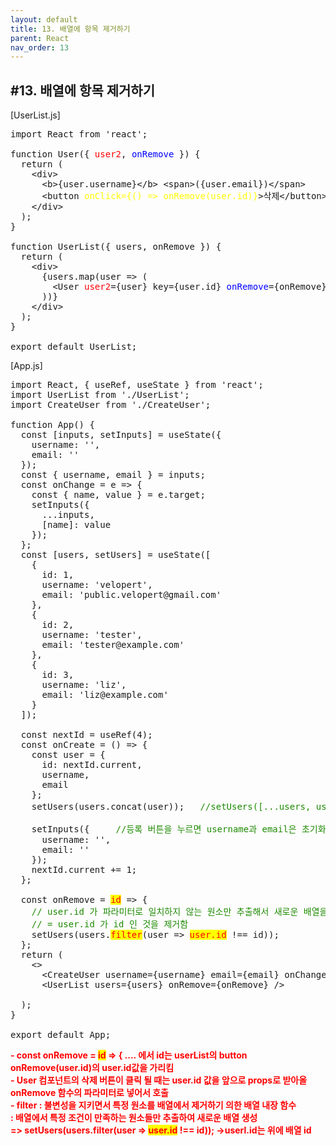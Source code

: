 ```yaml
---
layout: default
title: 13. 배열에 항목 제거하기
parent: React
nav_order: 13
---
```


## #13. 배열에 항목 제거하기

[UserList.js]
<pre>
import React from 'react';

function User({ <span style="color:red;">user2</span>, <span style="color:blue;">onRemove</span> }) {
  return (
    &lt;div>
      &lt;b>{user.username}&lt;/b> &lt;span>({user.email})&lt;/span>
      &lt;button <span style="color:yellow;">onClick={() => onRemove(user.id)}</span>>삭제&lt;/button>   //onClick으로 함수호출과 매개변수 전달시 'onClick={() => 함수명(매개변수)}' 형식으로 호출
    &lt;/div>
  );
}

function UserList({ users, onRemove }) {
  return (
    &lt;div>
      {users.map(user => (
        &lt;User <span style="color:red;">user2</span>={user} key={user.id} <span style="color:blue;">onRemove</span>={onRemove} />
      ))}
    &lt;/div>
  );
}

export default UserList;
</pre>

[App.js]
<pre>
import React, { useRef, useState } from 'react';
import UserList from './UserList';
import CreateUser from './CreateUser';

function App() {
  const [inputs, setInputs] = useState({
    username: '',
    email: ''
  });
  const { username, email } = inputs;
  const onChange = e => {
    const { name, value } = e.target;
    setInputs({
      ...inputs,
      [name]: value
    });
  };
  const [users, setUsers] = useState([
    {
      id: 1,
      username: 'velopert',
      email: 'public.velopert@gmail.com'
    },
    {
      id: 2,
      username: 'tester',
      email: 'tester@example.com'
    },
    {
      id: 3,
      username: 'liz',
      email: 'liz@example.com'
    }
  ]);

  const nextId = useRef(4);
  const onCreate = () => {
    const user = {
      id: nextId.current,
      username,
      email
    };
    setUsers(users.concat(user));   <span style="color:#1c8a00;">//setUsers([...users, user]); 와 같은 의미(기존배열에 새로운 배열 추가)</span>

    setInputs({     <span style="color:#1c8a00;">//등록 버튼을 누르면 username과 email은 초기화</span>
      username: '',
      email: ''
    });
    nextId.current += 1;
  };

  const onRemove = <span style="color:red; background:yellow;">id</span> => {
    <span style="color:#1c8a00;">// user.id 가 파라미터로 일치하지 않는 원소만 추출해서 새로운 배열을 만듬
    // = user.id 가 id 인 것을 제거함</span>
    setUsers(users.<span style="color:red; background:yellow;">filter</span>(user => <span style="color:red; background:yellow;">user.id</span> !== id));
  };
  return (
    <>
      &lt;CreateUser username={username} email={email} onChange={onChange} onCreate={onCreate}/>
      &lt;UserList users={users} onRemove={onRemove} />
    </>
  );
}

export default App;
</pre>

<b style="color:red;">
- const onRemove = <b style="background: yellow;">id</b> => { .... 에서 id는 userList의 button onRemove(user.id)의 user.id값을 가리킴<br>
- User 컴포넌트의 삭제 버튼이 클릭 될 때는 user.id 값을 앞으로 props로 받아올 onRemove 함수의 파라미터로 넣어서 호출<br>
- filter : 불변성을 지키면서 특정 원소를 배열에서 제거하기 의한 배열 내장 함수<br>
: 배열에서 특정 조건이 만족하는 원소들만 추출하여 새로운 배열 생성<br>
=> setUsers(users.filter(user => <b style="background: yellow;">user.id</b> !== id));  ->userl.id는 위에 배열 id</b>
